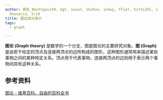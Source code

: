 ```yaml
---
author: 夜轮_NachtgeistW, mgt, ouuan, Shuhao, sshwy, FFjet, hsfzLZH1, 心旷神怡,
  Xeonacid, Ir1d
title: 图论部分简介
tags:
  - graph

---
```


**图论 (Graph theory)** 是数学的一个分支，图是图论的主要研究对象。**图 (Graph)** 是由若干给定的顶点及连接两顶点的边所构成的图形，这种图形通常用来描述某些事物之间的某种特定关系。顶点用于代表事物，连接两顶点的边则用于表示两个事物间具有这种关系。

## 参考资料

[图论 - 维基百科，自由的百科全书](https://zh.wikipedia.org/wiki/图论)

